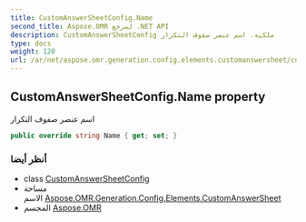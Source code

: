 ```yaml
---
title: CustomAnswerSheetConfig.Name
second_title: Aspose.OMR لمرجع .NET API
description: CustomAnswerSheetConfig ملكية. اسم عنصر صفوف التكرار
type: docs
weight: 120
url: /ar/net/aspose.omr.generation.config.elements.customanswersheet/customanswersheetconfig/name/
---
```

## CustomAnswerSheetConfig.Name property

اسم عنصر صفوف التكرار

```csharp
public override string Name { get; set; }
```

### أنظر أيضا

* class [CustomAnswerSheetConfig](../)
* مساحة الاسم [Aspose.OMR.Generation.Config.Elements.CustomAnswerSheet](../../customanswersheetconfig/)
* المجسم [Aspose.OMR](../../../)


